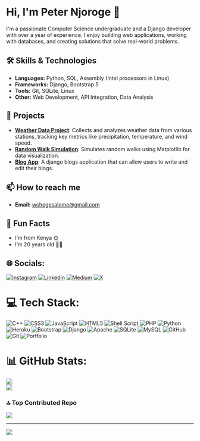 # Hi, I'm Peter Njoroge 👋

I'm a passionate Computer Science undergraduate and a Django developer with over a year of experience. I enjoy building web applications, working with databases, and creating solutions that solve real-world problems.

## 🛠️ Skills & Technologies
- **Languages:** Python, SQL, Assembly (Intel processors in Linux)
- **Frameworks:** Django, Bootstrap 5
- **Tools:** Git, SQLite, Linux
- **Other:** Web Development, API Integration, Data Analysis

## 🌟 Projects
- [**Weather Data Project**](https://github.com/Njoro90260/data-visualization.git): Collects and analyzes weather data from various stations, tracking key metrics like precipitation, temperature, and wind speed.
- [**Random Walk Simulation**](https://github.com/Njoro90260/data-visualization.git): Simulates random walks using Matplotlib for data visualization.
- [**Blog App**](https://github.com/Njoro90260/data-visualization.git): A django blogs application that can allow users to write and edit their blogs.

## 📫 How to reach me
- **Email:** [wchegesalome@gmail.com](mailto:wchegesalome@gmail.com)

## 🎯 Fun Facts
- I’m from Kenya 🌞
- I’m 20 years old 🤗💕

## 🌐 Socials:
[![Instagram](https://img.shields.io/badge/Instagram-%23E4405F.svg?logo=Instagram&logoColor=white)](https://instagram.com/cs_techguy12) [![LinkedIn](https://img.shields.io/badge/LinkedIn-%230077B5.svg?logo=linkedin&logoColor=white)](https://linkedin.com/in/peter-njoroge-71b689251) [![Medium](https://img.shields.io/badge/Medium-12100E?logo=medium&logoColor=white)](https://medium.com/@@wchegesalome) [![X](https://img.shields.io/badge/X-black.svg?logo=X&logoColor=white)](https://x.com/njoro90260) 

# 💻 Tech Stack:
![C++](https://img.shields.io/badge/c++-%2300599C.svg?style=for-the-badge&logo=c%2B%2B&logoColor=white) ![CSS3](https://img.shields.io/badge/css3-%231572B6.svg?style=for-the-badge&logo=css3&logoColor=white) ![JavaScript](https://img.shields.io/badge/javascript-%23323330.svg?style=for-the-badge&logo=javascript&logoColor=%23F7DF1E) ![HTML5](https://img.shields.io/badge/html5-%23E34F26.svg?style=for-the-badge&logo=html5&logoColor=white) ![Shell Script](https://img.shields.io/badge/shell_script-%23121011.svg?style=for-the-badge&logo=gnu-bash&logoColor=white) ![PHP](https://img.shields.io/badge/php-%23777BB4.svg?style=for-the-badge&logo=php&logoColor=white) ![Python](https://img.shields.io/badge/python-3670A0?style=for-the-badge&logo=python&logoColor=ffdd54) ![Heroku](https://img.shields.io/badge/heroku-%23430098.svg?style=for-the-badge&logo=heroku&logoColor=white) ![Bootstrap](https://img.shields.io/badge/bootstrap-%238511FA.svg?style=for-the-badge&logo=bootstrap&logoColor=white) ![Django](https://img.shields.io/badge/django-%23092E20.svg?style=for-the-badge&logo=django&logoColor=white) ![Apache](https://img.shields.io/badge/apache-%23D42029.svg?style=for-the-badge&logo=apache&logoColor=white) ![SQLite](https://img.shields.io/badge/sqlite-%2307405e.svg?style=for-the-badge&logo=sqlite&logoColor=white) ![MySQL](https://img.shields.io/badge/mysql-4479A1.svg?style=for-the-badge&logo=mysql&logoColor=white) ![GitHub](https://img.shields.io/badge/github-%23121011.svg?style=for-the-badge&logo=github&logoColor=white) ![Git](https://img.shields.io/badge/git-%23F05033.svg?style=for-the-badge&logo=git&logoColor=white) ![Portfolio](https://img.shields.io/badge/Portfolio-%23000000.svg?style=for-the-badge&logo=firefox&logoColor=#FF7139)
# 📊 GitHub Stats:
![](https://github-readme-streak-stats.herokuapp.com/?user=Njoro90260&theme=dark&hide_border=false)<br/>
![](https://github-readme-stats.vercel.app/api/top-langs/?username=Njoro90260&theme=dark&hide_border=false&include_all_commits=false&count_private=false&layout=compact)

### 🔝 Top Contributed Repo
![](https://github-contributor-stats.vercel.app/api?username=Njoro90260&limit=5&theme=dark&combine_all_yearly_contributions=true)

---
[![](https://visitcount.itsvg.in/api?id=Njoro90260&icon=0&color=0)](https://visitcount.itsvg.in)


  
<!-- Proudly created with GPRM ( https://gprm.itsvg.in ) -->
